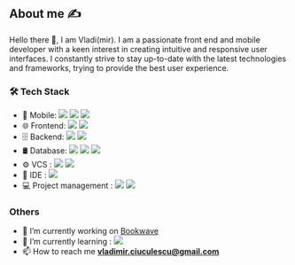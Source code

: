 
## About me ✍️

Hello there 👋, I am Vladi(mir).
I am a passionate front end and mobile developer with a keen interest in creating intuitive and responsive user interfaces. 
I constantly strive to stay up-to-date with the latest technologies and frameworks, trying to provide the best user experience.

### 🛠 Tech Stack
*  📱 Mobile:    <img src = "https://img.shields.io/badge/React_Native-20232A?style=for-the-badge&logo=react&logoColor=61DAFB"/> <img src = "https://img.shields.io/badge/Expo-1B1F23?style=for-the-badge&logo=expo&logoColor=white" /> <img src = "https://img.shields.io/badge/TypeScript-007ACC?style=for-the-badge&logo=typescript&logoColor=white"/>
*  🌐 Frontend: <img src = "https://img.shields.io/badge/React-20232A?style=for-the-badge&logo=react&logoColor=61DAFB"/> <img src = "https://img.shields.io/badge/Redux-593D88?style=for-the-badge&logo=redux&logoColor=white" />
*  🗄 Backend: <img src = "https://img.shields.io/badge/Node.js-339933?style=for-the-badge&logo=nodedotjs&logoColor=white"/> <img src = "https://img.shields.io/badge/Express.js-000000?style=for-the-badge&logo=express&logoColor=white"/>
*  🛢 Database: <img src = "https://img.shields.io/badge/MySQL-005C84?style=for-the-badge&logo=mysql&logoColor=white"/> <img src = "https://img.shields.io/badge/PostgreSQL-316192?style=for-the-badge&logo=postgresql&logoColor=white"/> <img src = "https://img.shields.io/badge/firebase-ffca28?style=for-the-badge&logo=firebase&logoColor=black"/>
*  ⚙️ VCS : <img src = "https://img.shields.io/badge/GIT-E44C30?style=for-the-badge&logo=git&logoColor=white"/> <img src = "https://img.shields.io/badge/GitHub-100000?style=for-the-badge&logo=github&logoColor=white"/>
*  🔧 IDE : <img src = "https://img.shields.io/badge/Visual_Studio_Code-0078D4?style=for-the-badge&logo=visual%20studio%20code&logoColor=white"/>
* :computer: Project management : <img src = "https://img.shields.io/badge/Jira-0052CC?style=for-the-badge&logo=Jira&logoColor=white"/> <img src = "https://img.shields.io/badge/Postman-FF6C37?style=for-the-badge&logo=postman&logoColor=white"/>

### Others
- 🔭 I’m currently working on [Bookwave](https://github.com/Vladimir-Ciuculescu/BookWave)
- 🌱 I’m currently learning : <img src = "https://img.shields.io/badge/nestjs-E0234E?style=for-the-badge&logo=nestjs&logoColor=white"/>
- 📫 How to reach me **vladimir.ciuculescu@gmail.com**
